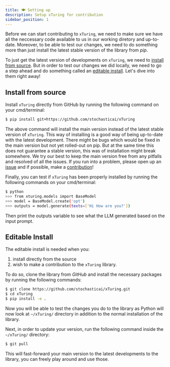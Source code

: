 ```yaml
---
title: 🍽️ Setting up
description: Setup xTuring for contribution
sidebar_position: 1
---
```


Before we can start contributing to `xTuring`, we need to make sure we have all the neccessary code available to us in our working diretory and up-to-date. Moreover, to be able to test our changes, we need to do something more than just install the latest stable  version of the library from _pip_. 

To just get the latest version of developments on `xTuring`, we need to [install from source](#install-from-source). But in order to test our changes we did locally, we need to go a step ahead and do something called an [editable install](#editable-install). Let's dive into them right away!
## Install from source
Install `xTuring` directly from GitHub by running the following command on your cmd/terminal:
```bash
$ pip install git+https://github.com/stochasticai/xTuring
```
The above command will install the main version instead of the latest stable version of `xTuring`. This way of installing is a good way of being up-to-date with the latest development. There might be bugs which would be fixed in the main version but not yet rolled-out on pip. But at the same time this does not guarantee a stable version, this was of installation might break somewhere. We try our best to keep the main version free from any pitfalls and resolved of all the issues. If you run into a problem, please open up an [issue](https://github.com/stochasticai/xTuring/issues/new) and if possible, make a [contribution](https://github.com/stochasticai/xTuring/compare)!

Finally, you can test if `xTuring` has been properly installed by running the following commands on your cmd/terminal:
```bash
$ python
>>> from xturing.models import BaseModel
>>> model = BaseModel.create('opt')
>>> outputs = model.generate(texts=['Hi How are you?'])
```
Then print the outputs variable to see what the LLM generated based on the input prompt.

## Editable Install
The editable install is needed when you:
1. install directly from the source
2. wish to make a contribution to the `xTuring` library.

To do so, clone the library from _GitHub_ and install the necessary packages by running the following commands:
```bash
$ git clone https://github.com/stochasticai/xTuring.git
$ cd xTuring
$ pip install -e .
```
Now you will be able to test the changes you do to the library as Python will now look at `~/xTuring/` directory in addition to the normal installation of the library.

Next, in order to update your version, run the following command inside the `~/xTuring/` directory:
```bash
$ git pull
``` 
This will fast-forward your main version to the latest developments to the library, you can freely play around and use those.
